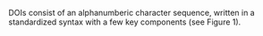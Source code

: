 DOIs consist of an alphanumberic character sequence, written in a standardized syntax with a few key components (see Figure 1).